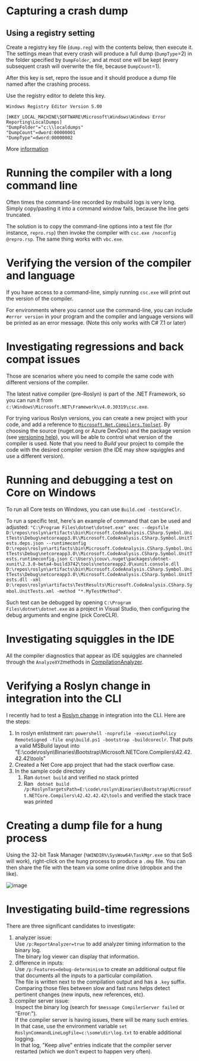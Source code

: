 # Capturing a crash dump

## Using a registry setting

Create a registry key file (`dump.reg`) with the contents below, then execute it. The settings mean that every crash will produce a full dump (`DumpType`=2) in the folder specified by `DumpFolder`, and at most one will be kept (every subsequent crash will overwrite the file, because `DumpCount`=1).

After this key is set, repro the issue and it should produce a dump file named after the crashing process.

Use the registry editor to delete this key.

```
Windows Registry Editor Version 5.00

[HKEY_LOCAL_MACHINE\SOFTWARE\Microsoft\Windows\Windows Error Reporting\LocalDumps]
"DumpFolder"="c:\\localdumps"
"DumpCount"=dword:00000001
"DumpType"=dword:00000002
```

More [information](https://msdn.microsoft.com/en-us/library/windows/desktop/bb787181(v=vs.85).aspx)

# Running the compiler with a long command line

Often times the command-line recorded by msbuild logs is very long. Simply copy/pasting it into a command window fails, because the line gets truncated.

The solution is to copy the command-line options into a test file (for instance, `repro.rsp`) then invoke the compiler with `csc.exe /noconfig @repro.rsp`. The same thing works with `vbc.exe`.

# Verifying the version of the compiler and language

If you have access to a command-line, simply running `csc.exe` will print out the version of the compiler.

For environments where you cannot use the command-line, you can include `#error version` in your program and the compiler and language versions will be printed as an error message. (Note this only works with C# 7.1 or later)

# Investigating regressions and back compat issues

Those are scenarios where you need to compile the same code with different versions of the compiler.

The latest native compiler (pre-Roslyn) is part of the .NET Framework, so you can run it from `c:\Windows\Microsoft.NET\Framework\v4.0.30319\csc.exe`.

For trying various Roslyn versions, you can create a new project with your code, and add a reference to [`Microsoft.Net.Compilers.Toolset`](../compilers/Compiler%20Toolset%20NuPkgs.md). By choosing the source (nuget.org or Azure DevOps) and the package version (see [versioning help](https://github.com/dotnet/roslyn/blob/main/docs/wiki/NuGet-packages.md#versioning)), you will be able to control what version of the compiler is used. Note that you need to _Build_ your project to compile the code with the desired compiler version (the IDE may show squiggles and use a different version).

# Running and debugging a test on Core on Windows
To run all Core tests on Windows, you can use `Build.cmd -testCoreClr`.

To run a specific test, here's an example of command that can be used and adjusted: 
`"C:\Program Files\dotnet\dotnet.exe" exec --depsfile D:\repos\roslyn\artifacts\bin\Microsoft.CodeAnalysis.CSharp.Symbol.UnitTests\Debug\netcoreapp3.0\\Microsoft.CodeAnalysis.CSharp.Symbol.UnitTests.deps.json --runtimeconfig D:\repos\roslyn\artifacts\bin\Microsoft.CodeAnalysis.CSharp.Symbol.UnitTests\Debug\netcoreapp3.0\\Microsoft.CodeAnalysis.CSharp.Symbol.UnitTests.runtimeconfig.json C:\Users\jcouv\.nuget\packages\dotnet-xunit\2.3.0-beta4-build3742\tools\netcoreapp2.0\xunit.console.dll D:\repos\roslyn\artifacts\bin\Microsoft.CodeAnalysis.CSharp.Symbol.UnitTests\Debug\netcoreapp3.0\\Microsoft.CodeAnalysis.CSharp.Symbol.UnitTests.dll -xml D:\repos\roslyn\artifacts\TestResults\Microsoft.CodeAnalysis.CSharp.Symbol.UnitTests.xml -method "*.MyTestMethod"`.

Such test can be debugged by opening `C:\Program Files\dotnet\dotnet.exe` as a project in Visual Studio, then configuring the debug arguments and engine (pick CoreCLR).


# Investigating squiggles in the IDE
All the compiler diagnostics that appear as IDE squiggles are channeled through the `AnalyzeXYZ`methods in [CompilationAnalyzer](http://source.roslyn.io/#Microsoft.CodeAnalysis/DiagnosticAnalyzer/CompilerDiagnosticAnalyzer.CompilationAnalyzer.cs).

# Verifying a Roslyn change in integration into the CLI
I recently had to test a [Roslyn change](https://github.com/dotnet/roslyn/pull/27349) in integration into the CLI. Here are the steps:

1. In roslyn enlistment ran: `powershell -noprofile -executionPolicy RemoteSigned -file eng\build.ps1 -bootstrap -buildcoreclr`. That puts a valid MSBuild layout into "E:\code\roslyn\Binaries\Bootstrap\Microsoft.NETCore.Compilers\42.42.42.42\tools"
1. Created a Net Core app project that had the stack overflow case. 
1. In the sample code directory 
    1. Ran `dotnet build` and verified no stack printed 
    1. Ran ` dotnet build /p:RoslynTargetsPath=E:\code\roslyn\Binaries\Bootstrap\Microsoft.NETCore.Compilers\42.42.42.42\tools` and verified the stack trace was printed

# Creating a dump file for a hung process
Using the 32-bit Task Manager (`%WINDIR%\SysWow64\TaskMgr.exe` so that SoS will work), right-click on the hung process to produce a `.dmp` file. You can then share the file with the team via some online drive (dropbox and the like).

![image](https://user-images.githubusercontent.com/12466233/42392334-4eed5286-8107-11e8-8212-26fa53383f19.png)

# Investigating build-time regressions

There are three significant candidates to investigate:
1. analyzer issue:  
  Use `/p:ReportAnalyzer=true` to add analyzer timing information to the binary log.  
  The binary log viewer can display that information.
2. difference in inputs:  
  Use `/p:Features=debug-determinism` to create an additional output file that documents all the inputs to a particular compilation.  
  The file is written next to the compilation output and has a `.key` suffix.  
  Comparing those files between slow and fast runs helps detect pertinent changes (new inputs, new references, etc).  
3. compiler server issue:  
  Inspect the binary log (search for `$message CompilerServer failed` or "Error:").  
  If the compiler server is having issues, there will be many such entries.  
  In that case, use the environment variable `set RoslynCommandLineLogFile=c:\some\dir\log.txt` to enable additional logging.  
  In that log, "Keep alive" entries indicate that the compiler server restarted (which we don't expect to happen very often).
